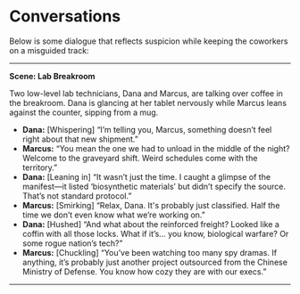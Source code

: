 # Conversations

Below is some dialogue that reflects suspicion while keeping the coworkers on a misguided track:

---

**Scene: Lab Breakroom**

Two low-level lab technicians, Dana and Marcus, are talking over coffee in the breakroom. Dana is glancing at her tablet nervously while Marcus leans against the counter, sipping from a mug.

- **Dana:** [Whispering] “I’m telling you, Marcus, something doesn’t feel right about that new shipment.”  
- **Marcus:** “You mean the one we had to unload in the middle of the night? Welcome to the graveyard shift. Weird schedules come with the territory.”  
- **Dana:** [Leaning in] “It wasn’t just the time. I caught a glimpse of the manifest—it listed ‘biosynthetic materials’ but didn’t specify the source. That’s not standard protocol.”  
- **Marcus:** [Smirking] “Relax, Dana. It's probably just classified. Half the time we don’t even know what we’re working on.”  
- **Dana:** [Hushed] “And what about the reinforced freight? Looked like a coffin with all those locks. What if it’s... you know, biological warfare? Or some rogue nation’s tech?”  
- **Marcus:** [Chuckling] “You’ve been watching too many spy dramas. If anything, it’s probably just another project outsourced from the Chinese Ministry of Defense. You know how cozy they are with our execs.”  

---
